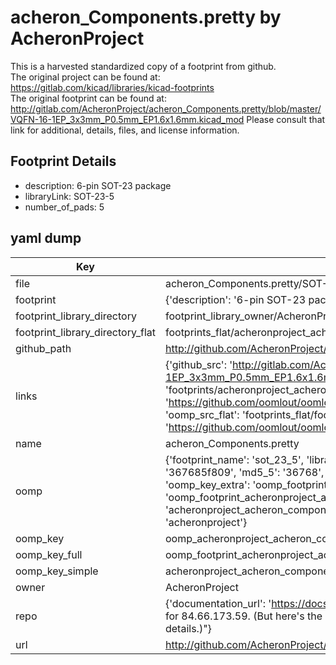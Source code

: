 # acheron_Components.pretty by AcheronProject  
This is a harvested standardized copy of a footprint from github.  
The original project can be found at:  
https://gitlab.com/kicad/libraries/kicad-footprints  
The original footprint can be found at:
http://gitlab.com/AcheronProject/acheron_Components.pretty/blob/master/VQFN-16-1EP_3x3mm_P0.5mm_EP1.6x1.6mm.kicad_mod
Please consult that link for additional, details, files, and license information.  
## Footprint Details
* description: 6-pin SOT-23 package  
* libraryLink: SOT-23-5  
* number_of_pads: 5  
## yaml dump  
| Key | Value |  
| --- | --- |  
| file | acheron_Components.pretty/SOT-23-5.kicad_mod |  
| footprint | {'description': '6-pin SOT-23 package', 'libraryLink': 'SOT-23-5', 'number_of_pads': 5} |  
| footprint_library_directory | footprint_library_owner/AcheronProject_acheron_Components.pretty |  
| footprint_library_directory_flat | footprints_flat/acheronproject_acheron_components_sot_23_5/working |  
| github_path | http://github.com/AcheronProject/acheron_Components.pretty/blob/master/SOT-23-5.kicad_mod |  
| links | {'github_src': 'http://gitlab.com/AcheronProject/acheron_Components.pretty/blob/master/VQFN-16-1EP_3x3mm_P0.5mm_EP1.6x1.6mm.kicad_mod', 'github_src_repo': 'https://gitlab.com/kicad/libraries/kicad-footprints', 'oomp_bot': 'footprints/acheronproject_acheron_components_sot_23_5/working', 'oomp_bot_github': 'https://github.com/oomlout/oomlout_oomp_footprint_bot/tree/main/footprints/acheronproject_acheron_components_sot_23_5/working', 'oomp_src_flat': 'footprints_flat/footprints_flat/acheronproject_acheron_components_sot_23_5/working', 'oomp_src_flat_github': 'https://github.com/oomlout/oomlout_oomp_footprint_src/tree/main/footprints_flat/acheronproject_acheron_components_sot_23_5/working'} |  
| name | acheron_Components.pretty |  
| oomp | {'footprint_name': 'sot_23_5', 'library_name': 'acheron_components', 'md5': '367685f8090b987d158e33994f076e00', 'md5_10': '367685f809', 'md5_5': '36768', 'md5_6': '367685', 'oomp_key': 'oomp_acheronproject_acheron_components_sot_23_5', 'oomp_key_extra': 'oomp_footprint_acheronproject_acheron_components_sot_23_5', 'oomp_key_full': 'oomp_footprint_acheronproject_acheron_components_sot_23_5_367685', 'oomp_key_simple': 'acheronproject_acheron_components_sot_23_5', 'original_filename': 'acheron_Components.pretty/SOT-23-5.kicad_mod', 'owner_name': 'acheronproject'} |  
| oomp_key | oomp_acheronproject_acheron_components_sot_23_5 |  
| oomp_key_full | oomp_footprint_acheronproject_acheron_components_sot_23_5 |  
| oomp_key_simple | acheronproject_acheron_components_sot_23_5 |  
| owner | AcheronProject |  
| repo | {'documentation_url': 'https://docs.github.com/rest/overview/resources-in-the-rest-api#rate-limiting', 'message': "API rate limit exceeded for 84.66.173.59. (But here's the good news: Authenticated requests get a higher rate limit. Check out the documentation for more details.)"} |  
| url | http://github.com/AcheronProject/acheron_Components.pretty |  


